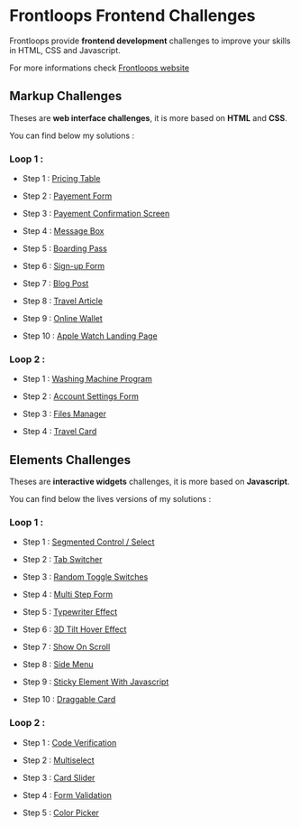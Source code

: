 # Frontloops Frontend Challenges

Frontloops provide **frontend development** challenges to improve your skills in HTML, CSS and Javascript.

For more informations check [Frontloops website](https://frontloops.io/)

## Markup Challenges

Theses are **web interface challenges**, it is more based on **HTML** and **CSS**.

You can find below my solutions :

### Loop 1 :

- Step 1 : [Pricing Table](https://github.com/zathio/frontloops-challenges/tree/master/markup-challenges/loop1-step1/README.md)

- Step 2 : [Payement Form](https://github.com/zathio/frontloops-challenges/tree/master/markup-challenges/loop1-step2/README.md)

- Step 3 : [Payement Confirmation Screen](https://github.com/zathio/frontloops-challenges/tree/master/markup-challenges/loop1-step3/README.md)

- Step 4 : [Message Box](https://github.com/zathio/frontloops-challenges/tree/master/markup-challenges/loop1-step4/README.md)

- Step 5 : [Boarding Pass](https://github.com/zathio/frontloops-challenges/tree/master/markup-challenges/loop1-step5/README.md)

- Step 6 : [Sign-up Form](https://github.com/zathio/frontloops-challenges/tree/master/markup-challenges/loop1-step6/README.md)

- Step 7 : [Blog Post](https://github.com/zathio/frontloops-challenges/tree/master/markup-challenges/loop1-step7/README.md)

- Step 8 : [Travel Article](https://github.com/zathio/frontloops-challenges/tree/master/markup-challenges/loop1-step8/README.md)

- Step 9 : [Online Wallet](https://github.com/zathio/frontloops-challenges/tree/master/markup-challenges/loop1-step9/README.md)

- Step 10 : [Apple Watch Landing Page](https://github.com/zathio/frontloops-challenges/tree/master/markup-challenges/loop1-step10/README.md)

### Loop 2 :

- Step 1 : [Washing Machine Program](https://github.com/zathio/frontloops-challenges/tree/master/markup-challenges/loop2-step1/README.md)

- Step 2 : [Account Settings Form](https://github.com/zathio/frontloops-challenges/tree/master/markup-challenges/loop2-step2/README.md)

- Step 3 : [Files Manager](https://github.com/zathio/frontloops-challenges/tree/master/markup-challenges/loop2-step3/README.md)

- Step 4 : [Travel Card](https://github.com/zathio/frontloops-challenges/tree/master/markup-challenges/loop2-step4/README.md)

## Elements Challenges

Theses are **interactive widgets** challenges, it is more based on **Javascript**.

You can find below the lives versions of my solutions :

### Loop 1 :

- Step 1 : [Segmented Control / Select](https://github.com/zathio/frontloops-challenges/tree/master/elements-challenges/loop1-step1/README.md)

- Step 2 : [Tab Switcher](https://github.com/zathio/frontloops-challenges/tree/master/elements-challenges/loop1-step2/README.md)

- Step 3 : [Random Toggle Switches](https://github.com/zathio/frontloops-challenges/tree/master/elements-challenges/loop1-step3/README.md)

- Step 4 : [Multi Step Form](https://github.com/zathio/frontloops-challenges/tree/master/elements-challenges/loop1-step4/README.md)

- Step 5 : [Typewriter Effect](https://github.com/zathio/frontloops-challenges/tree/master/elements-challenges/loop1-step5/README.md)

- Step 6 : [3D Tilt Hover Effect](https://github.com/zathio/frontloops-challenges/tree/master/elements-challenges/loop1-step6/README.md)

- Step 7 : [Show On Scroll](https://github.com/zathio/frontloops-challenges/tree/master/elements-challenges/loop1-step7/README.md)

- Step 8 : [Side Menu](https://github.com/zathio/frontloops-challenges/tree/master/elements-challenges/loop1-step8/README.md)

- Step 9 : [Sticky Element With Javascript](https://github.com/zathio/frontloops-challenges/tree/master/elements-challenges/loop1-step9/README.md)

- Step 10 : [Draggable Card](https://github.com/zathio/frontloops-challenges/tree/master/elements-challenges/loop1-step10/README.md)

### Loop 2 :

- Step 1 : [Code Verification](https://github.com/zathio/frontloops-challenges/tree/master/elements-challenges/loop2-step1/README.md)

- Step 2 : [Multiselect](https://github.com/zathio/frontloops-challenges/tree/master/elements-challenges/loop2-step2/README.md)

- Step 3 : [Card Slider](https://github.com/zathio/frontloops-challenges/tree/master/elements-challenges/loop2-step3/README.md)

- Step 4 : [Form Validation](https://github.com/zathio/frontloops-challenges/tree/master/elements-challenges/loop2-step4/README.md)

- Step 5 : [Color Picker](https://github.com/zathio/frontloops-challenges/tree/master/markup-challenges/loop2-step5/README.md)